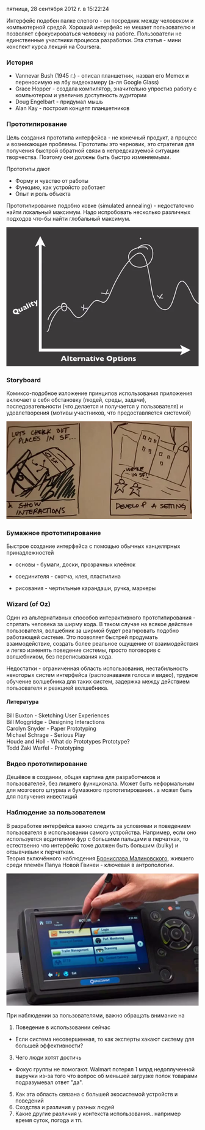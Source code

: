 пятница, 28 сентября 2012 г. в 15:22:24

Интерфейс подобен палке слепого - он посредник между человеком и компьютерной средой. Хороший интерфейс не мешает пользователю и позволяет сфокусироваться человеку на работе. Пользователи не единственные участники процесса разработки. Эта статья - мини конспект курса лекций на Coursera.  

<!-- truncate -->

### История

- Vannevar Bush (1945 г.) - описал планшетник, назвал его Memex и переносимую на лбу видеокамеру (а-ля Google Glass)
- Grace Hopper - создала компилятор, значительно упростив работу с компьютером и увеличив доступность аудитории
- Doug Engelbart - придумал мышь
- Alan Kay - построил концепт планшетников 

### Прототипирование

Цель создания прототипа интерфейса - не конечный продукт, а процесс и возникающие проблемы. Прототипы это черновик, это стратегия для получения быстрой обратной связи в непредсказуемой ситуации творчества. Поэтому они должны быть быстро изменяемыми. 

Прототипы дают

- Форму и чувство от работы
- Функцию, как устройсто работает
- Опыт и роль объекта

Прототипирование подобно ковке (simulated annealing) - недостаточно найти локальный максимум. Надо испробовать несколько различных подходов что-бы найти глобальный максимум.

![](../gaming/img/Pasted%20image%2020241020180648.png)

### Storyboard

Комиксо-подобное изложение принципов использования приложения включает в себя обстановку (людей, среды, задачи), последовательности (что делается и получается у пользователя) и удовлетворения (мотивы участников, что предоставляется системой)

![](../gaming/img/Pasted%20image%2020241020180659.png)

### Бумажное прототипирование

Быстрое создание интерфейса с помощью обычных канцелярных принадлежностей

- основы - бумаги, доски, прозрачных клеёнок  
    
- соединителя - скотча, клея, пластилина
- рисования - чертильные карандаши, ручка, маркеры

### Wizard (of Oz)

Один из альтернативных способов интерактивного прототипирования - спрятать человека за ширму кода. В таком случае на всякое действие пользователя, волшебник за ширмой будет реагировать подобно работающей системе. Это позволяет быстрей продумать взаимодействие, создать более реальное ощущение от взаимодействия и легко изменять поведение системы, просто поговорив с волшебником, без переписывания кода.

Недостатки - ограниченная область использования, нестабильность некоторых систем интерфейса (распознавания голоса и видео), трудное обучение волшебника для таких систем, задержка между действием пользователя и реакцией волшебника.

#### Литература

Bill Buxton - Sketching User Experiences  
Bill Moggridge - Designing Interactions  
Carolyn Snyder - Paper Prototyping  
Michael Schrage - Serious Play  
Houde and Holl - What do Prototypes Prototype?  
Todd Zaki Warfel - Prototyping 

### Видео прототипирование

Дешёвое в создании, общая картина для разработчиков и пользователей, без лишнего функционала. Может быть неформальным для мозгового штурма и бумажного прототипирования.. а может быть для получения инвестиций

### Наблюдение за пользователем

В разработке интерфейса важно следить за условиями и поведением пользователя в использовании самого устройства. Например, если оно используется водителями фур с большими пальцами в перчатках, то естественно что интерфейс тоже должен быть большим (bulky) и отзывчивым к перчаткам.  
Теория включённого наблюдения [Бронислава Малиновского](http://ru.wikipedia.org/wiki/%D0%9C%D0%B0%D0%BB%D0%B8%D0%BD%D0%BE%D0%B2%D1%81%D0%BA%D0%B8%D0%B9,_%D0%91%D1%80%D0%BE%D0%BD%D0%B8%D1%81%D0%BB%D0%B0%D0%B2_%D0%9A%D0%B0%D1%81%D0%BF%D0%B0%D1%80), жившего среди племён Папуа Новой Гвинеи - ключевая в антропологии.

![](../gaming/img/Pasted%20image%2020241020180712.png)

При наблюдении за пользователями, важно обращать внимание на

1. Поведение в использовании сейчас

- Если система несовершенная, то как эксперты хакают систему для большей эффективности?

3. Чего люди хотят достичь

- Фокус группы не помогают. Walmart потерял 1 млрд недоплученной выручки из-за того что вопрос об меньшей загрузке полок товарами подразумевал ответ "да".  
    

5. Как эта область связана с большей экосистемой устройств и поведений
6. Сходства и различия у разных людей
7. Какие другие различия у контекста использования.. например время суток, погода и тп.
